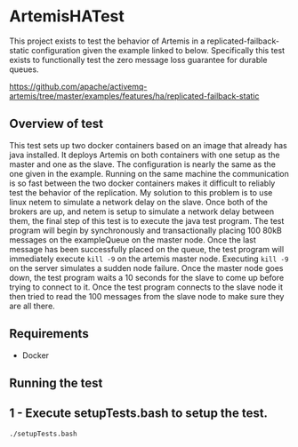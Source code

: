 # ArtemisHATest
This project exists to test the behavior of Artemis in a replicated-failback-static
configuration given the example linked to below.  Specifically this test exists to functionally test the zero message loss guarantee for durable queues.

https://github.com/apache/activemq-artemis/tree/master/examples/features/ha/replicated-failback-static  

## Overview of test
This test sets up two docker containers based on an image that already has java installed.  It deploys Artemis on both containers with one setup as the master and one as the slave.  The configuration is nearly the same as the one given in the example.  Running on the same machine the communication is so fast between the two docker containers makes it difficult to reliably test the behavior of the replication.  My solution to this problem is to use linux netem to simulate a network delay on the slave.  Once both of the brokers are up, and netem is setup to simulate a network delay between them, the final step of this test is to execute the java test program.  The test program will begin by synchronously and transactionally placing 100 80kB messages on the exampleQueue on the master node.  Once the last message has been successfully placed on the queue, the test program will immediately execute `kill -9` on the artemis master node.  Executing `kill -9` on the server simulates a sudden node failure.  Once the master node goes down, the test program waits a 10 seconds for the slave to come up before trying to connect to it.  Once the test program connects to the slave node it then tried to read the 100 messages from the slave node to make sure they are all there.  


## Requirements
* Docker

## Running the test
## 1 - Execute setupTests.bash to setup the test.
```
./setupTests.bash
```  

